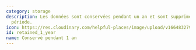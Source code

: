 ```yaml
---
category: storage
description: Les données sont conservées pendant un an et sont supprimées aprés cette
  période.
icon: https://res.cloudinary.com/helpful-places/image/upload/v1664832795/dtpr-icons/retention/yes_nudvht.svg
id: retained_1_year
name: Conservé pendant 1 an
---
```

